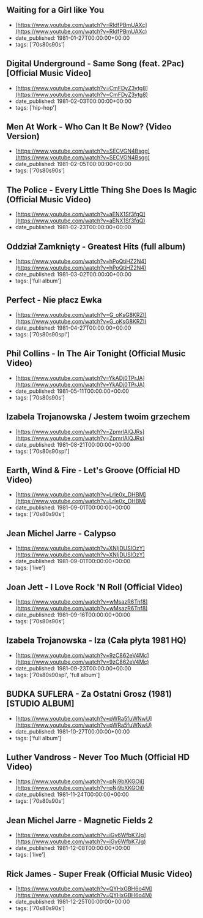  ## Waiting for a Girl like You
 - [https://www.youtube.com/watch?v=RIdfPBmUAXc](https://www.youtube.com/watch?v=RIdfPBmUAXc)
 - date_published: 1981-01-27T00:00:00+00:00
 - tags: ['70s80s90s']

 ## Digital Underground - Same Song (feat. 2Pac) [Official Music Video]
 - [https://www.youtube.com/watch?v=CmFDyZ3ytg8](https://www.youtube.com/watch?v=CmFDyZ3ytg8)
 - date_published: 1981-02-03T00:00:00+00:00
 - tags: ['hip-hop']

 ## Men At Work - Who Can It Be Now? (Video Version)
 - [https://www.youtube.com/watch?v=SECVGN4Bsgg](https://www.youtube.com/watch?v=SECVGN4Bsgg)
 - date_published: 1981-02-05T00:00:00+00:00
 - tags: ['70s80s90s']

 ## The Police - Every Little Thing She Does Is Magic (Official Music Video)
 - [https://www.youtube.com/watch?v=aENX1Sf3fgQ](https://www.youtube.com/watch?v=aENX1Sf3fgQ)
 - date_published: 1981-02-23T00:00:00+00:00

 ## Oddział Zamknięty - Greatest Hits (full album)
 - [https://www.youtube.com/watch?v=hPoQtiHZ2N4](https://www.youtube.com/watch?v=hPoQtiHZ2N4)
 - date_published: 1981-03-02T00:00:00+00:00
 - tags: ['full album']

 ## Perfect - Nie płacz Ewka
 - [https://www.youtube.com/watch?v=G_oKsG8KRZI](https://www.youtube.com/watch?v=G_oKsG8KRZI)
 - date_published: 1981-04-27T00:00:00+00:00
 - tags: ['70s80s90spl']

 ## Phil Collins - In The Air Tonight (Official Music Video)
 - [https://www.youtube.com/watch?v=YkADj0TPrJA](https://www.youtube.com/watch?v=YkADj0TPrJA)
 - date_published: 1981-05-11T00:00:00+00:00
 - tags: ['70s80s90s']

 ## Izabela Trojanowska / Jestem twoim grzechem
 - [https://www.youtube.com/watch?v=ZpmrlAlQJRs](https://www.youtube.com/watch?v=ZpmrlAlQJRs)
 - date_published: 1981-08-21T00:00:00+00:00
 - tags: ['70s80s90spl']

 ## Earth, Wind & Fire - Let's Groove (Official HD Video)
 - [https://www.youtube.com/watch?v=Lrle0x_DHBM](https://www.youtube.com/watch?v=Lrle0x_DHBM)
 - date_published: 1981-09-01T00:00:00+00:00
 - tags: ['70s80s90s']

 ## Jean Michel Jarre - Calypso
 - [https://www.youtube.com/watch?v=XNIjDUSIOzY](https://www.youtube.com/watch?v=XNIjDUSIOzY)
 - date_published: 1981-09-01T00:00:00+00:00
 - tags: ['live']

 ## Joan Jett - I Love Rock 'N Roll (Official Video)
 - [https://www.youtube.com/watch?v=wMsazR6Tnf8](https://www.youtube.com/watch?v=wMsazR6Tnf8)
 - date_published: 1981-09-16T00:00:00+00:00
 - tags: ['70s80s90s']

 ## Izabela Trojanowska -  Iza (Cała płyta 1981 HQ)
 - [https://www.youtube.com/watch?v=9zC862eV4Mc](https://www.youtube.com/watch?v=9zC862eV4Mc)
 - date_published: 1981-09-23T00:00:00+00:00
 - tags: ['70s80s90spl', 'full album']

 ## BUDKA SUFLERA - Za Ostatni Grosz (1981) [STUDIO ALBUM]
 - [https://www.youtube.com/watch?v=pWRa5fuWNwU](https://www.youtube.com/watch?v=pWRa5fuWNwU)
 - date_published: 1981-10-27T00:00:00+00:00
 - tags: ['full album']

 ## Luther Vandross - Never Too Much (Official HD Video)
 - [https://www.youtube.com/watch?v=pNj9bXKGOiI](https://www.youtube.com/watch?v=pNj9bXKGOiI)
 - date_published: 1981-11-24T00:00:00+00:00
 - tags: ['70s80s90s']

 ## Jean Michel Jarre - Magnetic Fields 2
 - [https://www.youtube.com/watch?v=iGy6WfbK7Jg](https://www.youtube.com/watch?v=iGy6WfbK7Jg)
 - date_published: 1981-12-08T00:00:00+00:00
 - tags: ['live']

 ## Rick James - Super Freak (Official Music Video)
 - [https://www.youtube.com/watch?v=QYHxGBH6o4M](https://www.youtube.com/watch?v=QYHxGBH6o4M)
 - date_published: 1981-12-25T00:00:00+00:00
 - tags: ['70s80s90s']

